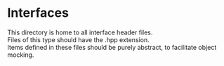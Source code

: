 # Interfaces
This directory is home to all interface header files.  
Files of this type should have the .hpp extension.  
Items defined in these files should be purely abstract, to facilitate object mocking.